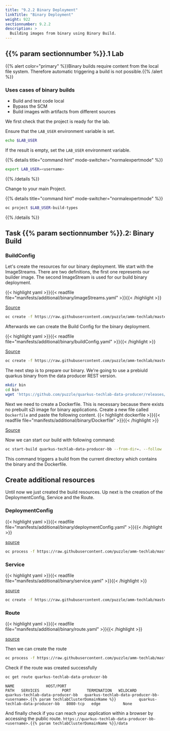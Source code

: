 ```yaml
---
title: "9.2.2 Binary Deployment"
linkTitle: "Binary Deployment"
weight: 922
sectionnumber: 9.2.2
description: >
  Building images from binary using Binary Build.
---
```



## {{% param sectionnumber %}}.1 Lab


<!-- ## TODO Lab
* [x] DeploymentConfig, Service, Route auch noch via oc apply erstellen und dann entsprechend die App aufrufen
* [ ] Hinweis eigenes Build Image verwenden, falls in ext. privater Registry -> Proxy Einstellungen
 -->

{{% alert  color="primary" %}}Binary builds require content from the local file system. Therefore automatic triggering a build is not possible.{{% /alert %}}


### Uses cases of binary builds

* Build and test code local
* Bypass the SCM
* Build images with artifacts from different sources


We first check that the project is ready for the lab.

Ensure that the `LAB_USER` environment variable is set.

```bash
echo $LAB_USER
```

If the result is empty, set the `LAB_USER` environment variable.

{{% details title="command hint" mode-switcher="normalexpertmode" %}}

```bash
export LAB_USER=<username>
```

{{% /details %}}


Change to your main Project.

{{% details title="command hint" mode-switcher="normalexpertmode" %}}

```bash
oc project $LAB_USER-build-types
```

{{% /details %}}


## Task {{% param sectionnumber %}}.2: Binary Build


### BuildConfig

Let's create the resources for our binary deployment. We start with the ImageStreams. There are two definitions, the first one represents our builder image. The second ImageStream is used for our build binary deployment.

{{< highlight yaml >}}{{< readfile file="manifests/additional/binary/imageStreams.yaml" >}}{{< /highlight >}}

[Source](https://raw.githubusercontent.com/puzzle/amm-techlab/master/manifests/additional/binary/imageStreams.yaml)

```BASH
oc create -f https://raw.githubusercontent.com/puzzle/amm-techlab/master/manifests/additional/binary/imageStreams.yaml
```

Afterwards we can create the Build Config for the binary deployment.

{{< highlight yaml >}}{{< readfile file="manifests/additional/binary/buildConfig.yaml" >}}{{< /highlight >}}

[Source](https://raw.githubusercontent.com/puzzle/amm-techlab/master/manifests/additional/binary/buildConfig.yaml)

```BASH
oc create -f https://raw.githubusercontent.com/puzzle/amm-techlab/master/manifests/additional/binary/buildConfig.yaml
```


The next step is to prepare our binary. We're going to use a prebiuld quarkus binary from the data producer REST version.

```BASH
mkdir bin
cd bin
wget 'https://github.com/puzzle/quarkus-techlab-data-producer/releases/download/1.1.0-rest/application'
```


Next we need to create a Dockerfile. This is necessary because there exists no prebuilt s2i image for binary applications.
Create a new file called `Dockerfile` and paste the following content.
{{< highlight dockerfile >}}{{< readfile file="manifests/additional/binary/Dockerfile" >}}{{< /highlight >}}

[Source](https://raw.githubusercontent.com/puzzle/amm-techlab/master/manifests/additional/binary/Dockerfile)


Now we can start our build with following command:

```BASH
oc start-build quarkus-techlab-data-producer-bb --from-dir=. --follow
```

This command triggers a build from the current directory which contains the binary and the Dockerfile.


## Create additional resources

Until now we just created the build resources. Up next is the creation of the DeploymentConfig, Service and the Route.


### DeploymentConfig

{{< highlight yaml >}}{{< readfile file="manifests/additional/binary/deploymentConfig.yaml" >}}{{< /highlight >}}

[source](https://raw.githubusercontent.com/puzzle/amm-techlab/master/manifests/additional/binary/deploymentConfig.yaml)

```BASH
oc process -f https://raw.githubusercontent.com/puzzle/amm-techlab/master/manifests/additional/binary/deploymentConfig.yaml -p PROJECT_NAME=$PROJECT_NAME | oc apply -f -
```


### Service

{{< highlight yaml >}}{{< readfile file="manifests/additional/binary/service.yaml" >}}{{< /highlight >}}

[source](https://raw.githubusercontent.com/puzzle/amm-techlab/master/manifests/additional/binary/service.yaml)

```BASH
oc create -f https://raw.githubusercontent.com/puzzle/amm-techlab/master/manifests/additional/binary/service.yaml
```


### Route

{{< highlight yaml >}}{{< readfile file="manifests/additional/binary/route.yaml" >}}{{< /highlight >}}

[source](https://raw.githubusercontent.com/puzzle/amm-techlab/master/manifests/additional/binary/route.yaml)

Then we can create the route

```bash
oc process -f https://raw.githubusercontent.com/puzzle/amm-techlab/master/manifests/additional/binary/route.yaml -p HOSTNAME=quarkus-techlab-data-producer-bb-$LAB_USER.{{% param techlabClusterDomainName %}} | oc apply -f -
```

Check if the route was created successfully

```BASH
oc get route quarkus-techlab-data-producer-bb
```


```
NAME              HOST/PORT                                          PATH   SERVICES          PORT       TERMINATION   WILDCARD
quarkus-techlab-data-producer-bb   quarkus-techlab-data-producer-bb-<username>.{{% param techlabClusterDomainName %}}          quarkus-techlab-data-producer-bb   8080-tcp   edge          None
```

And finally check if you can reach your application within a browser by accessing the public route. `https://quarkus-techlab-data-producer-bb-<username>.{{% param techlabClusterDomainName %}}/data`

